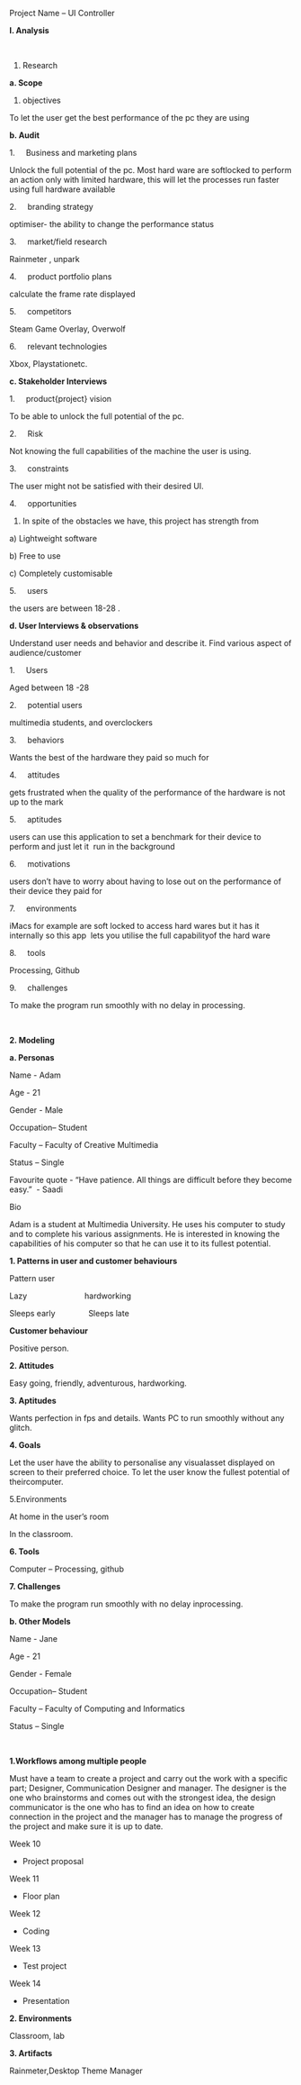 Project Name – UI Controller

**I. Analysis**

 

1. Research

**a. Scope**

1. objectives

To let the user get the best performance of the pc they are using

**b. Audit**

1.     Business and marketing plans

Unlock the full potential of the pc. Most hard ware are softlocked to perform an action only with limited hardware, this will let the processes run faster using full hardware available

2.     branding strategy

optimiser- the ability to change the performance status 

3.     market/field research 

Rainmeter , unpark

4.     product portfolio plans 

calculate the frame rate displayed  

5.     competitors 

Steam Game Overlay, Overwolf 

6.     relevant technologies 

Xbox, Playstationetc.

**c. Stakeholder Interviews**

1.     product{project} vision 

To be able to unlock the full potential of the pc. 

2.     Risk

Not knowing the full capabilities of the machine the user is using.  

3.     constraints 

The user might not be satisfied with their desired UI. 

4.     opportunities 

1. In spite of the obstacles we have, this project has strength from 

a) Lightweight software

b) Free to use

c) Completely customisable  

5.     users 

the users are between 18-28 .  

**d. User Interviews & observations**

Understand user needs and behavior and describe it. Find various aspect of audience/customer

1.     Users

Aged between 18 -28

2.     potential users

multimedia students, and overclockers 

3.     behaviors

Wants the best of the hardware they paid so much for

4.     attitudes

gets frustrated when the quality of the performance of the hardware is not up to the mark  

5.     aptitudes

users can use this application to set a benchmark for their device to perform and just let it  run in the background

6.     motivations

users don’t have to worry about having to lose out on the performance of their device they paid for 

7.     environments

iMacs for example are soft locked to access hard wares but it has it internally so this app  lets you utilise the full capabilityof the hard ware  

8.     tools

Processing, Github

9.     challenges

To make the program run smoothly with no delay in processing. 

 

**2. Modeling**

**a. Personas**

Name - Adam

Age - 21

Gender - Male

Occupation– Student

Faculty – Faculty of Creative Multimedia

Status – Single

Favourite quote - “Have patience. All things are difficult before they become easy.”  - Saadi 

Bio 

Adam is a student at Multimedia University. He uses his computer to study and to complete his various assignments. He is interested in knowing the capabilities of his computer so that he can use it to its fullest potential. 

**1. Patterns in user and customer behaviours**

Pattern user 

                               

Lazy                          hardworking

  

Sleeps early               Sleeps late


**Customer behaviour** 

Positive person. 

**2. Attitudes**

Easy going, friendly, adventurous, hardworking. 

**3. Aptitudes**

Wants perfection in fps and details. 
Wants PC to run smoothly without any glitch. 

**4. Goals**

Let the user have the ability to personalise any visualasset displayed on screen to their preferred choice.
To let the user know the fullest potential of theircomputer.

5.Environments

At home in the user’s room

In the classroom.

**6. Tools**

Computer – Processing, github

**7. Challenges**

To make the program run smoothly with no delay inprocessing. 



**b. Other Models**

Name - Jane

Age - 21

Gender - Female

Occupation– Student

Faculty – Faculty of Computing and Informatics 

Status – Single

 

**1.Workflows among multiple people**

Must have a team to create a project and carry out the work with a specific part; Designer, Communication Designer and manager. The designer is the one who brainstorms and comes out with the strongest idea, the design communicator is the one who has to find an idea on how to create connection in the project and the manager has to manage the progress of the project and make sure it is up to date.

Week 10

- Project proposal

Week 11

- Floor plan

Week 12 

- Coding

Week 13 

- Test project

Week 14

- Presentation 

**2. Environments** 

Classroom, lab

**3. Artifacts**

Rainmeter,Desktop Theme Manager

 
